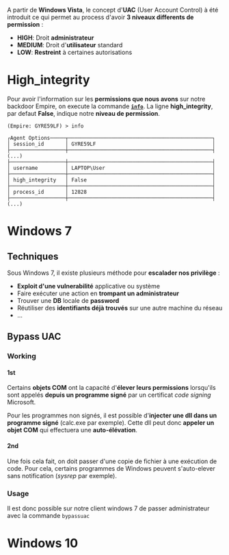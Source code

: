 
A partir de **Windows Vista**, le concept d'**UAC** (User Account Control) à été introduit ce qui permet au process d'avoir **3 niveaux differents de permission** :

- **HIGH**: Droit **administrateur**
- **MEDIUM**: Droit d'**utilisateur** standard
- **LOW**: **Restreint** à certaines autorisations

# __High_integrity__

Pour avoir l'information sur les **permissions que nous avons** sur notre backdoor Empire, on execute la commande **[`info`](Powershell_empire#####Info)**. La ligne **high_integrity**, par defaut **False**, indique notre **niveau de permission**.

```shell
(Empire: GYRE59LF) > info

┌Agent Options─────┬───────────────────────────────────────────────┐
│ session_id       │ GYRE59LF                                      │
├──────────────────┼───────────────────────────────────────────────┤
(...)
├──────────────────┼───────────────────────────────────────────────┤
│ username         │ LAPTOP\User                                   │
├──────────────────┼───────────────────────────────────────────────┤
│ high_integrity   │ False                                         │
├──────────────────┼───────────────────────────────────────────────┤
│ process_id       │ 12828                                         │
├──────────────────┼───────────────────────────────────────────────┤
(...)
```

# __Windows 7__

## __Techniques__

Sous Windows 7, il existe plusieurs méthode pour **escalader nos privilège** :

- **Exploit d'une vulnerabilité** applicative ou système
- Faire exécuter une action en **trompant un administrateur**
- Trouver une **DB** locale de **password**
- Réutiliser des **identifiants déjà trouvés** sur une autre machine du réseau
- ...


## __Bypass UAC__

### Working

#### 1st

Certains **objets COM** ont la capacité d'**élever leurs permissions** lorsqu'ils sont appelés **depuis un programme signé** par un certificat *code signing* Microsoft.

Pour les programmes non signés, il est possible d'**injecter une dll dans un programme signé** (calc.exe par exemple). Cette dll peut donc **appeler un objet COM** qui effectuera une **auto-élévation**. 

#### 2nd

Une fois cela fait, on doit passer d'une copie de fichier à une exécution de code. Pour cela, certains programmes de Windows peuvent s'auto-elever sans notification (*sysrep* par exemple).

### Usage

Il est donc possible sur notre client windows 7 de passer administrateur avec la commande `bypassuac`


# __Windows 10__

